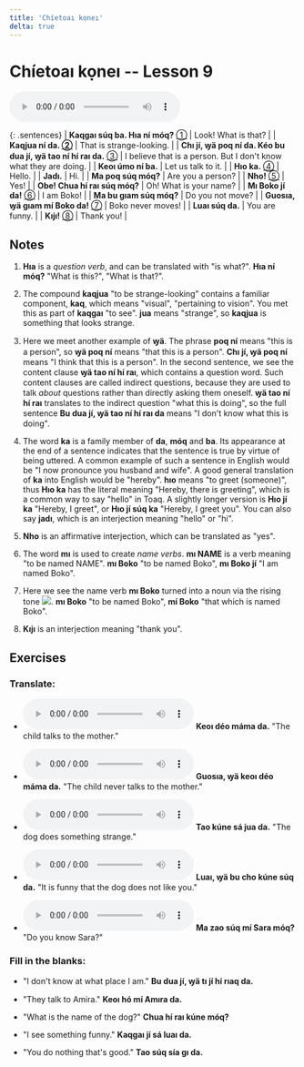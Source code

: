 ```yaml
---
title: 'Chíetoaı kọneı'
delta: true
---
```

# **Chíetoaı kọneı** -- Lesson 9

<audio id="mainaudio" controls src="lesson.mp3"></audio>

{: .sentences}
| **Kaqgaı súq ba. Hıa ní móq?** [①](#fn-1)     | Look! What is that? |
| **Kaqjua ní da. [②](#fn-2)** | That is strange-looking. |
| **Chı jí, ꝡä poq ní da. Kéo bu dua jí, ꝡä tao ní hí raı da.** [③](#fn-3) | I believe that is a person. But I don't know what they are doing. |
| **Keoı úmo ní ba.**  | Let us talk to it. |
| **Hıo ka.** [④](#fn-4) | Hello. |
| **Jadı.** | Hi. |
| **Ma poq súq móq?**  | Are you a person? |
| **Nho!** [⑤](#fn-5) | Yes! |
| **Obe! Chua hí raı súq móq?**  | Oh! What is your name? |
| **Mı Boko jí da!** [⑥](#fn-6) | I am Boko! |
| **Ma bu gıam súq móq?** | Do you not move? |
| **Guosıa, ꝡä gıam mí Boko da!** [⑦](#fn-7) | Boko never moves! |
| **Luaı súq da.** | You are funny. |
| **Kıjı!** [⑧](#fn-8) | Thank you! |

## Notes

1. <a name="fn-1" /> **Hıa** is a *question verb*, and can be translated with "is what?". **Hıa ní móq?** "What is this?", "What is that?".

2. <a name="fn-2" /> The compound **kaqjua** "to be strange-looking" contains a familiar component, **kaq**, which means "visual", "pertaining to vision". You met this as part of **kaqgaı** "to see". **jua** means "strange", so **kaqjua** is something that looks strange.

3. <a name="fn-3" /> Here we meet another example of **ꝡä**. The phrase **poq ní** means "this is a person", so **ꝡä poq ní** means "that this is a person". **Chı jí, ꝡä poq ní** means "I think that this is a person". In the second sentence, we see the content clause **ꝡä tao ní hí raı**, which contains a question word. Such content clauses are called indirect questions, because they are used to talk *about* questions rather than directly asking them oneself. **ꝡä tao ní hí raı** translates to the indirect question "what this is doing", so the full sentence **Bu dua jí, ꝡä tao ní hí raı da** means "I don't know what this is doing".

4. <a name="fn-4" /> The word **ka** is a family member of **da**, **móq** and **ba**. Its appearance at the end of a sentence indicates that the sentence is true by virtue of being uttered. A common example of such a sentence in English would be "I now pronounce you husband and wife". A good general translation of **ka** into English would be "hereby". **hıo** means "to greet (someone)", thus **Hıo ka** has the literal meaning "Hereby, there is greeting", which is a common way to say "hello" in Toaq. A slightly longer version is **Hıo jí ka** "Hereby, I greet", or **Hıo jí súq ka** "Hereby, I greet you". You can also say **jadı**, which is an interjection meaning "hello" or "hi".

5. <a name="fn-5" /> **Nho** is an affirmative interjection, which can be translated as "yes".

6. <a name="fn-6" /> The word **mı** is used to create *name verbs*. **mı NAME** is a verb meaning "to be named NAME". **mı Boko** "to be named Boko", **mı Boko jí** "I am named Boko".

7. <a name="fn-7" /> Here we see the name verb **mı Boko** turned into a noun via the rising tone ![](../tones/d2.png). **mı Boko** "to be named Boko", **mí Boko** "that which is named Boko".

8. <a name="fn-8" /> **Kıjı** is an interjection meaning "thank you".

## Exercises

### Translate:

- <audio controls src="ex1.mp3"></audio>
  **Keoı déo máma da.**
  <span class="spoiler" tabindex=0>"The child talks to the mother."</span>

- <audio controls src="ex2.mp3"></audio>
  **Guosıa, ꝡä keoı déo máma da.**
  <span class="spoiler" tabindex=0>"The child never talks to the mother."</span>

- <audio controls src="ex3.mp3"></audio>
  **Tao kúne sá jua da.**
  <span class="spoiler" tabindex=0>"The dog does something strange."</span>

- <audio controls src="ex4.mp3"></audio>
  **Luaı, ꝡä bu cho kúne súq da.**
  <span class="spoiler" tabindex=0>"It is funny that the dog does not like you."</span>

- <audio controls src="ex5.mp3"></audio>
  **Ma zao súq mí Sara móq?**
  <span class="spoiler" tabindex=0>"Do you know Sara?"</span>

### Fill in the blanks:

- "I don't know at what place I am."
  **Bu <span class="spoiler" tabindex=0>dua</span> jí, ꝡä <span class="spoiler" tabindex=0>tı</span> jí <span class="spoiler" tabindex=0>hí</span> rıaq da.**

- "They talk to Amira."
  **<span class="spoiler" tabindex=0>Keoı</span> hó <span class="spoiler" tabindex=0>mí</span> Amıra da.**

- "What is the name of the dog?"
  **<span class="spoiler" tabindex=0>Chua</span> hí <span class="spoiler" tabindex=0>raı</span> kúne <span class="spoiler" tabindex=0>móq</span>?**

- "I see something funny."
  **<span class="spoiler" tabindex=0>Kaqgaı</span> jí sá <span class="spoiler" tabindex=0>luaı</span> da.**

- "You do nothing that's good."
  **<span class="spoiler" tabindex=0>Tao</span> súq <span class="spoiler" tabindex=0>sía</span> gı da.**
